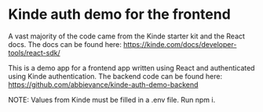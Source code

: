# Kinde auth demo for the frontend
A vast majority of the code came from the Kinde starter kit and the React docs. The docs can be found here: https://kinde.com/docs/developer-tools/react-sdk/

This is a demo app for a frontend app written using React and authenticated using Kinde authentication. The backend code can be found here: https://github.com/abbievance/kinde-auth-demo-backend

NOTE: Values from Kinde must be filled in a .env file. Run npm i.
